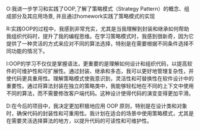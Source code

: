 O:我进一步学习和实践了OOP,了解了策略模式（Strategy Pattern）的概念、组成部分及其应用场景, 并且通过homework实践了策略模式的实现

R:实践OOP的过程中，我感到非常充实，尤其是当我理解到封装和继承如何帮助我组织代码时，提升了我的编程思维。在学习策略模式时，我感到很新奇，因为它提供了一种灵活的方式来应对不同的算法选择，特别是在需要根据不同条件选择不同功能的情况下。

I:OOP的学习不仅仅是掌握语法，更重要的是理解如何设计和组织代码，以提高软件的可维护性和可扩展性。通过封装、继承和多态，我可以更好地管理复杂性，并使代码更具重用性。理解策略模式使我意识到，灵活性和可替换性在软件设计中的重要性。通过将算法封装在独立的策略类中，我能够轻松地在不同的上下文中使用不同的算法，而不需要修改客户端代码。这种设计使得代码的演变变得更加平滑。

D:在今后的项目中，我决定更加积极地应用 OOP 原则，特别是在设计类和对象时，确保代码的封装性和可重用性。我计划在适合的场景中使用策略模式，尤其是在需要灵活选择算法的地方，以提升代码的可读性和可维护性。





